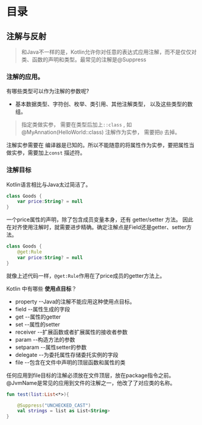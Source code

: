 # 目录
## 注解与反射
> 和Java不一样的是，Kotlin允许你对任意的表达式应用注解，而不是仅仅对类、函数的声明和类型。最常见的注解是@Suppress
### 注解的应用。

有哪些类型可以作为注解的参数呢?
- 基本数据类型、字符创、枚举、类引用、其他注解类型， 以及这些类型的数组。

> 指定类做实参， 需要在类型后加上`::class` , 如@MyAnnation(HelloWorld::class)
> 注解作为实参， 需要把`@` 去掉。


注解实参需要在 编译器是已知的。所以不能随意的将属性作为实参，要把属性当做实参，需要加上`const` 描述符。

### 注解目标
Kotlin语言相比与Java太过简洁了。 

```kotlin
class Goods {
    var price:String? = null
}
```
一个price属性的声明，除了包含成员变量本身，还有 getter/setter 方法。 因此在对齐使用注解时，就需要进步精确。确定注解点是Field还是getter、setter方法。

```kotlin
class Goods {
    @get:Rule
    var price:String? = null
}
```
就像上述代码一样，`@get:Rule`作用在了price成员的getter方法上。



Kotlin 中有哪些 **使用点目标**？

- property --Java的注解不能应用这种使用点目标。
- field --属性生成的字段
- get --属性的getter
- set --属性的setter
- receiver --扩展函数或者扩展属性的接收者参数
- param --构造方法的参数
- setparam --属性setter的参数
- delegate --为委托属性存储委托实例的字段
- file --包含在文件中声明的顶层函数和属性的类

任何应用到file目标的注解必须放在文件顶层，放在package指令之前。
@JvmName是常见的应用到文件的注解之一，他改了了对应类的名称。 

```kotlin
fun test(list:List<*>){

    @Suppress("UNCHECKED_CAST")
    val strings = list as List<String>
}
```














